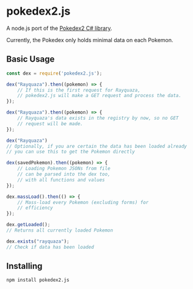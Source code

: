 # pokedex2.js
A node.js port of the [Pokedex2 C# library](https://github.com/ratquaza/Pokedex2).

Currently, the Pokedex only holds minimal data on each Pokemon. 

## Basic Usage
```js
const dex = require('pokedex2.js');

dex("Rayquaza").then((pokemon) => {
    // If this is the first request for Rayquaza, 
    // pokedex2.js will make a GET request and process the data.
}); 

dex("Rayquaza").then((pokemon) => {
    // Rayquaza's data exists in the registry by now, so no GET 
    // request will be made.
}); 

dex("Rayquaza")
// Optionally, if you are certain the data has been loaded already
// you can use this to get the Pokemon directly

dex(savedPokemon).then((pokemon) => {
    // Loading Pokemon JSONs from file
    // can be parsed into the dex too,
    // with all functions and values
});

dex.massLoad().then(() => {
    // Mass-load every Pokemon (excluding forms) for
    // efficiency
});

dex.getLoaded();
// Returns all currently loaded Pokemon

dex.exists("rayquaza");
// Check if data has been loaded
```

## Installing
```
npm install pokedex2.js
```
